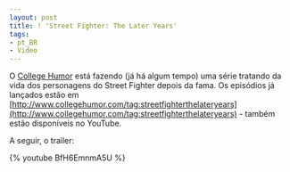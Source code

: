 ```yaml
---
layout: post
title: ! 'Street Fighter: The Later Years'
tags:
- pt_BR
- Video
---
```

O [College Humor](http://www.collegehumor.com/) está fazendo (já há algum tempo) uma série tratando da vida dos personagens do Street Fighter depois da fama. Os episódios já lançados estão em [http://www.collegehumor.com/tag:streetfighterthelateryears](http://www.collegehumor.com/tag:streetfighterthelateryears) - também estão disponíveis no YouTube.

A seguir, o trailer:

{% youtube BfH6EmnmA5U %}